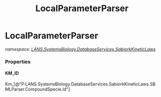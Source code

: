 ﻿---
title: LocalParameterParser
---

# LocalParameterParser
_namespace: [LANS.SystemsBiology.DatabaseServices.SabiorkKineticLaws](N-LANS.SystemsBiology.DatabaseServices.SabiorkKineticLaws.html)_






### Properties

#### KM_ID
Km_[@"P:LANS.SystemsBiology.DatabaseServices.SabiorkKineticLaws.SBMLParser.CompoundSpecie.Id"]
